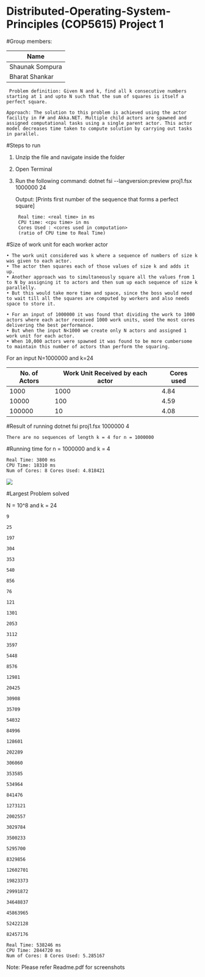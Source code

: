 # Distributed-Operating-System-Principles (COP5615) Project 1


#Group members:

| Name            |       
|-----------------|
| Shaunak Sompura |  
| Bharat Shankar  | 


     Problem definition: Given N and k, find all k consecutive numbers starting at 1 and upto N such that the sum of squares is itself a perfect square.

    Approach: The solution to this problem is achieved using the actor facility in F# and Akka.NET. Multiple child actors are spawned and assigned computational tasks using a single parent actor. This actor model decreases time taken to compute solution by carrying out tasks in parallel.


#Steps to run
1. Unzip the file and navigate inside the folder
2. Open Terminal
3. Run the following command: 
    dotnet fsi --langversion:preview proj1.fsx 1000000 24
  
    Output: 
        [Prints first number of the sequence that forms a perfect square]
               
        Real time: <real time> in ms
        CPU time: <cpu time> in ms
        Cores Used : <cores used in computation>
        (ratio of CPU time to Real Time)
        
        
 #Size of work unit for each worker actor
 
 
    • The work unit considered was k where a sequence of numbers of size k was given to each actor.
    • The actor then squares each of those values of size k and adds it up.
    • Another approach was to simultaneously square all the values from 1 to N by assigning it to actors and then sum up each sequence of size k parallelly.
    • But this would take more time and space, since the boss would need to wait till all the squares are computed by workers and also needs space to store it.

    • For an input of 1000000 it was found that dividing the work to 1000 actors where each actor received 1000 work units, used the most cores delivering the best performance.
    • But when the input N<1000 we create only N actors and assigned 1 work unit for each actor.
    • When 10,000 actors were spawned it was found to be more cumbersome to maintain this number of actors than perform the squaring.



For an input N=1000000 and k=24

| No. of Actors | Work Unit Received by each actor | Cores used |
|---------------|----------------------------------|------------|
| 1000          | 1000                             | 4.84       |
| 10000         | 100                              | 4.59       |
| 100000        | 10                               | 4.08       |


 
 #Result of running dotnet fsi proj1.fsx 1000000 4
    
    There are no sequences of length k = 4 for n = 1000000
    
 #Running time for n = 1000000 and k = 4
   
    Real Time: 3800 ms
    CPU Time: 18310 ms
    Num of Cores: 8 Cores Used: 4.818421
 
 ![](dosproj1.png)
 
 #Largest Problem solved
 
 N = 10^8 and k = 24
 
    9

    25

    197

    304

    353

    540

    856

    76

    121

    1301

    2053

    3112

    3597

    5448

    8576

    12981

    20425

    30908

    35709

    54032

    84996

    128601

    202289

    306060

    353585

    534964

    841476

    1273121

    2002557

    3029784

    3500233

    5295700

    8329856

    12602701

    19823373

    29991872

    34648837

    45863965

    52422128

    82457176

    Real Time: 538246 ms 
    CPU Time: 2844720 ms 
    Num of Cores: 8 Cores Used: 5.285167

 
 Note: Please refer Readme.pdf for screenshots
 
 
 
 
 
 
 
 
 
 
 
 
 
 

